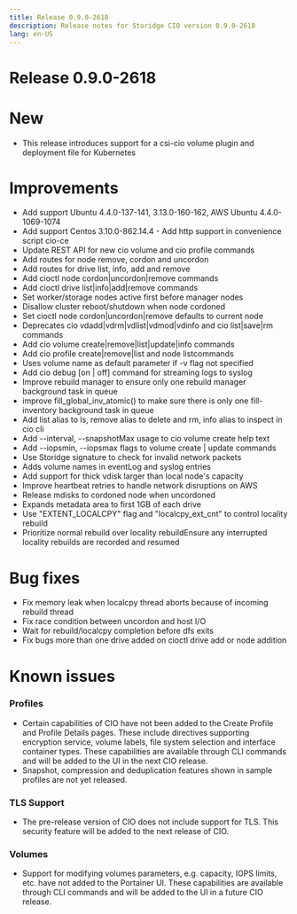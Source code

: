 ```yaml
---
title: Release 0.9.0-2618
description: Release notes for Storidge CIO version 0.9.0-2618 
lang: en-US
---
```


# Release 0.9.0-2618
# New
- This release introduces support for a csi-cio volume plugin and deployment file for Kubernetes

# Improvements
- Add support Ubuntu 4.4.0-137-141, 3.13.0-160-162, AWS Ubuntu 4.4.0-1069-1074
- Add support Centos 3.10.0-862.14.4 - Add http support in convenience script cio-ce
- Update REST API for new cio volume and cio profile commands
- Add routes for node remove, cordon and uncordon
- Add routes for drive list, info, add and remove
- Add cioctl node cordon|uncordon|remove commands
- Add cioctl drive list|info|add|remove commands
- Set worker/storage nodes active first before manager nodes
- Disallow cluster reboot/shutdown when node cordoned
- Set cioctl node cordon|uncordon|remove defaults to current node
- Deprecates cio vdadd|vdrm|vdlist|vdmod|vdinfo and cio list|save|rm commands
- Add cio volume create|remove|list|update|info commands
- Add cio profile create|remove|list and node listcommands
- Uses volume name as default parameter if -v flag not specified
- Add cio debug [on | off] command for streaming logs to syslog
- Improve rebuild manager to ensure only one rebuild manager background task in queue
- improve fill_global_inv_atomic() to make sure there is only one fill-inventory background task in queue
- Add list alias to ls, remove alias to delete and rm, info alias to inspect in cio cli
- Add --interval, --snapshotMax usage to cio volume create help text
- Add --iopsmin, --iopsmax flags to volume create | update commands
- Use Storidge signature to check for invalid network packets
- Adds volume names in eventLog and syslog entries
- Add support for thick vdisk larger than local node's capacity
- Improve heartbeat retries to handle network disruptions on AWS
- Release mdisks to cordoned node when uncordoned
- Expands metadata area to first 1GB of each drive
- Use "EXTENT_LOCALCPY" flag and "localcpy_ext_cnt" to control locality rebuild
- Prioritize normal rebuild over locality rebuildEnsure any interrupted locality rebuilds are recorded and resumed

# Bug fixes
- Fix memory leak when localcpy thread aborts because of incoming rebuild thread
- Fix race condition between uncordon and host I/O
- Wait for rebuild/localcpy completion before dfs exits
- Fix bugs more than one drive added on cioctl drive add or node addition

# Known issues
### Profiles
- Certain capabilities of CIO have not been added to the Create Profile and Profile Details pages. These include directives supporting encryption service, volume labels, file
system selection and interface container types. These capabilities are available through CLI commands
and will be added to the UI in the next CIO release.
- Snapshot, compression and deduplication
features shown in sample profiles are not yet released.

### TLS Support
- The pre-release version of CIO does not include support for TLS. This security feature will be added to the next release of CIO.

### Volumes
- Support for modifying volumes parameters, e.g. capacity, IOPS limits, etc. have not added to
the Portainer UI. These capabilities are available through CLI commands and will be added to the UI in
a future CIO release.
